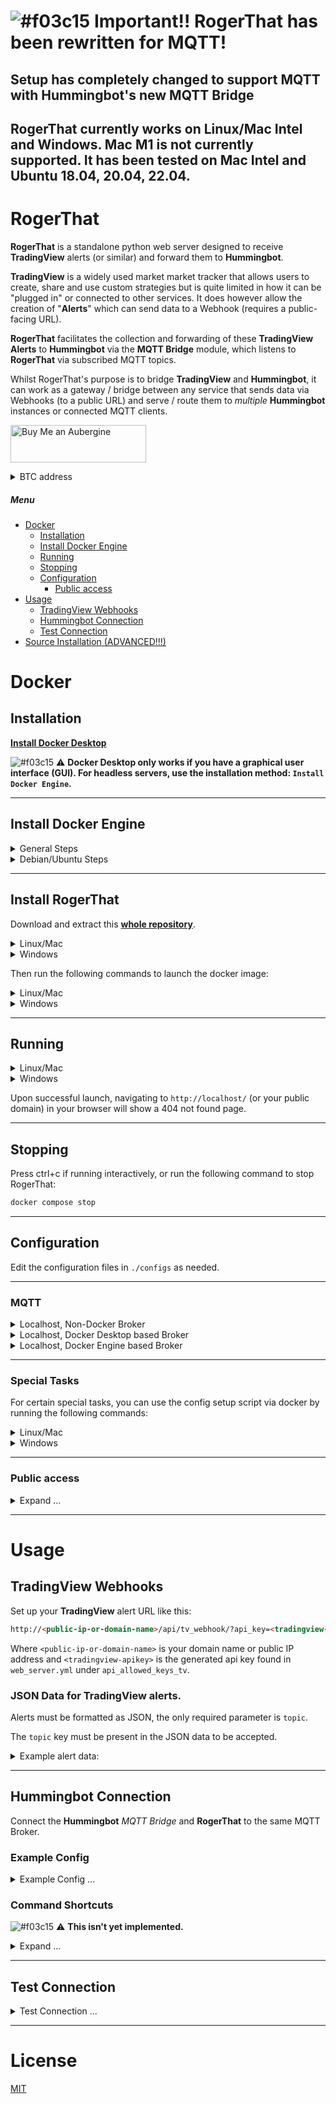 <!---
This file is auto-generated by a github hook, modify docs/README.template.md instead.
-->
# ![#f03c15](https://placehold.co/15x15/f03c15/f03c15.png) Important!! RogerThat has been rewritten for MQTT!
## Setup has completely changed to support MQTT with Hummingbot's new MQTT Bridge
## RogerThat currently works on Linux/Mac Intel and Windows. Mac M1 is not currently supported. It has been tested on Mac Intel and Ubuntu 18.04, 20.04, 22.04.

# RogerThat

**RogerThat** is a standalone python web server designed to receive **TradingView** alerts (or similar) and forward them to **Hummingbot**.

**TradingView** is a widely used market market tracker that allows users to create, share and use custom strategies but is quite limited in how it can be "plugged in" or connected to other services. It does however allow the creation of "**Alerts**" which can send data to a Webhook (requires a public-facing URL).

**RogerThat** facilitates the collection and forwarding of these **TradingView Alerts** to **Hummingbot** via the **MQTT Bridge** module, which listens to **RogerThat** via subscribed MQTT topics.

Whilst RogerThat's purpose is to bridge **TradingView** and **Hummingbot**, it can work as a gateway / bridge between any service that sends data via Webhooks (to a public URL) and serve / route them to *multiple* **Hummingbot** instances or connected MQTT clients.

<a href="https://www.buymeacoffee.com/TheHoliestRoger" target="_blank"><img src="https://cdn.buymeacoffee.com/buttons/v2/default-yellow.png" alt="Buy Me an Aubergine" style="height: 60px !important;width: 217px !important;"></a><details>
  <summary>BTC address</summary>
bc1qpq4djuxgxsk0zrkg9y2rye8fyz7e0mjx64gzq0
</details>

##### Menu

- [Docker](#docker)
  * [Installation](#installation)
  * [Install Docker Engine](#install-docker-engine)
  * [Running](#running)
  * [Stopping](#stopping)
  * [Configuration](#configuration)
    + [Public access](#public-access)
- [Usage](#usage)
  * [TradingView Webhooks](#tradingview-webhooks)
  * [Hummingbot Connection](#hummingbot-connection)
  * [Test Connection](#test-connection)
- [Source Installation (ADVANCED!!!)](#source-installation-advanced)

# Docker
## Installation

[**Install Docker Desktop**](https://www.docker.com/products/docker-desktop/)

![#f03c15](https://placehold.co/15x15/f03c15/f03c15.png) :warning: **Docker Desktop only works if you have a graphical user interface (GUI). For headless servers, use the installation method: `Install Docker Engine`.**

---
## Install Docker Engine

<details>
 <summary>General Steps</summary>

[**Install Docker Engine (Headless servers)**](https://docs.docker.com/engine/install/)

[**Fix Docker Permissions**](https://docs.docker.com/engine/install/linux-postinstall/)

![#f03c15](https://placehold.co/15x15/f03c15/f03c15.png) :warning: **When running on Linux be sure to apply the post install steps or you WILL run into permission errors.**
 
 </details>

<details>
 <summary>Debian/Ubuntu Steps</summary>
 
 First, you need to make sure your system is up-to-date. Do this by running the following commands:
 ```bash
 sudo apt-get update && sudo apt-get upgrade
 ```
 Next, uninstall any existing versions:
 ```bash
 sudo apt-get remove docker docker-engine docker.io containerd runc
 ```
 Next, install some necessary packages that Docker needs:
 ```bash
 sudo apt-get install apt-transport-https ca-certificates curl software-properties-common gnupg
 ```
 Add the GPG key for Docker's official repository to your system:
 ```bash
 sudo install -m 0755 -d /etc/apt/keyrings
 curl -fsSL https://download.docker.com/linux/debian/gpg | sudo gpg --dearmor -o /etc/apt/keyrings/docker.gpg
 sudo chmod a+r /etc/apt/keyrings/docker.gpg
 ```
 Add Docker's repository to your APT sources:
 ```bash
 echo \
  "deb [arch="$(dpkg --print-architecture)" signed-by=/etc/apt/keyrings/docker.gpg] https://download.docker.com/linux/debian \
  "$(. /etc/os-release && echo "$VERSION_CODENAME")" stable" | \
  sudo tee /etc/apt/sources.list.d/docker.list > /dev/null
 ```
 Update the package database with Docker packages from the newly added repo:
 ```bash
 sudo apt-get update
 ```
 Now you can install Docker:
 ```bash
 sudo apt-get install docker-ce docker-ce-cli containerd.io docker-buildx-plugin docker-compose-plugin
 ```
 Docker should now be installed, the daemon started, and the process should run on boot. You can verify this by checking the service's status:
 ```bash
 sudo systemctl status docker
 ```

 Use this command to create the Docker group if it doesn't exist:
 ```bash
 sudo groupadd docker
 ```
 
 Use this command to add the current user to the Docker group:
 ```bash
 sudo usermod -aG docker $USER
 ```
 This command will make the changes effective without having to log out and log back in:
 ```bash
 newgrp docker
 ```
 
 </details>

---
## Install RogerThat

Download and extract this [**whole repository**](https://github.com/TheHolyRoger/RogerThat/archive/refs/heads/master.zip).

<details>
<summary>Linux/Mac</summary>

```bash
wget https://github.com/TheHolyRoger/RogerThat/archive/refs/heads/master.zip
unzip master.zip
```

Change directory:
```bash
cd RogerThat-master
```
![#f03c15](https://placehold.co/15x15/f03c15/f03c15.png) **Important! If you encounter an error message when you start it for the first time: `Error - Failed to create tables` you can resolve it by following these steps. Press `Ctrl + C` to exit the program, and then start it again. This should help resolve the issue.**

![#f03c15](https://placehold.co/15x15/f03c15/f03c15.png) :warning: **You must always run scripts from the main RogerThat directory, do not switch to the `scripts` directory**

![#f03c15](https://placehold.co/15x15/f03c15/f03c15.png) :warning: **Do not run as root!!!**

</details>
<details>
<summary>Windows</summary>

Manually download and extract the [**repository zip file**](https://github.com/TheHolyRoger/RogerThat/archive/refs/heads/master.zip).

Open up Windows CMD and **switch directory to the extracted zip folder**.

![#f03c15](https://placehold.co/15x15/f03c15/f03c15.png) :warning: **You must always run scripts from the main project directory, do not switch to the `scripts` directory**

![#f03c15](https://placehold.co/15x15/f03c15/f03c15.png) :warning: **If using Ubuntu WSL with Docker for Windows, you must enable permissions first, [see here](https://stackoverflow.com/a/50856772/16574146)**

</details>

Then run the following commands to launch the docker image:

<details>
<summary>Linux/Mac</summary>

```bash
./scripts/start_docker.sh
```
</details>
<details>
<summary>Windows</summary>

![#f03c15](https://placehold.co/15x15/f03c15/f03c15.png) :warning: **If using windows, make sure to run the .bat scripts using windows CMD prompt, not "Git Bash".**

Use git bash only for `git` commands, do not run RogerThat scripts from git bash as they will not work.

```bat
scripts\start_docker.bat
```
</details>

___

## Running

<details>
<summary>Linux/Mac</summary>

```bash
./scripts/start_docker.sh
```

OR as daemon (in background):

```bash
./scripts/start_docker.sh -d
```
</details>
<details>
<summary>Windows</summary>

```bat
scripts\start_docker.bat
```

OR as daemon (in background):

```bat
scripts\start_docker.bat -d
```
</details>

Upon successful launch, navigating to `http://localhost/` (or your public domain) in your browser will show a 404 not found page.

___

## Stopping

Press ctrl+c if running interactively, or run the following command to stop RogerThat:
```bash
docker compose stop
```

___

## Configuration

Edit the configuration files in `./configs` as needed.

___

### MQTT

<details>
<summary>Localhost, Non-Docker Broker</summary>

If running a MQTT broker locally (not docker) you should be able to use `localhost` as your `mqtt_host`:

```yaml
...
mqtt_host: localhost
...
```

</details>

<details>
<summary>Localhost, Docker Desktop based Broker</summary>

Running a MQTT broker via Docker Desktop (not advised) you should be able to use `host.docker.internal` as your `mqtt_host`:

```yaml
...
mqtt_host: host.docker.internal
...
```

</details>

<details>
<summary>Localhost, Docker Engine based Broker</summary>

Use the setup command as below to automagically find your EMQX hostname and update compose and config files:

<details>
<summary>Linux/Mac</summary>

```bash
scripts/setup_config.sh --setup-emqx-docker-hostname
```
</details>
<details>
<summary>Windows</summary>

```bat
scripts\setup_config.bat --setup-emqx-docker-hostname
```
</details>

<details>
<summary>Manual Steps if script fails</summary>

Running a MQTT broker via Docker in a Linux box on the same host (e.g. the default hummingbot EMQX setup) you'll need to add rogerthat to the same docker network.

To find the name of the docker network run the command:
```bash
docker network ls
```

You should see something like:
```
e872661fddcc   hummingbot_broker_emqx-bridge   bridge    local
```

The network name in this example is `hummingbot_broker_emqx-bridge`.

Edit the `docker-compose.yml` file in the root directory.

Add the emqx network to the network list at the bottom like this:

```yaml
...
networks:
  rogerthat-bridge:
    driver: bridge
  hummingbot_broker_emqx-bridge:
    external: true

```

Add the emqx network to the rogerthat service like this:
```yaml
    ...
    entrypoint: ["/home/rogerthat/docker_compose_entrypoint.sh"]
    networks:
      - rogerthat-bridge
      - hummingbot_broker_emqx-bridge
    ...
```

Now run the following command to find the hostname of your MQTT broker replacing `hummingbot_broker_emqx-bridge` as needed:
```bash
docker network inspect hummingbot_broker_emqx-bridge
```

You will see the hostname of the MQTT broker in the output like this:

```json
    "Containers":
    {
        "eb1d17a525cb06a863d10f227cdf7edcd713371fe3f699921360b7b23c512c78":
        {
            "Name": "hummingbot_broker-emqx1-1",
            "EndpointID": "8d8c81332a0284e76246bf0bb19d25987e255d9cf9c43cdeed7df9f5ea436cde",
            "MacAddress": "02:42:ac:13:00:02",
            "IPv4Address": "172.19.0.2/16",
            "IPv6Address": ""
        }
    }
```

Where `hummingbot_broker-emqx1-1` is the hostname of the MQTT broker in this example.

You can then edit your `configs/gateway_mqtt.yml` file and add the service name e.g. `hummingbot_broker-emqx1-1` as your `mqtt_host`:

```yaml
...
mqtt_host: hummingbot_broker-emqx1-1
...
```

</details>

</details>

___

### Special Tasks

For certain special tasks, you can use the config setup script via docker by running the following commands:

<details>
<summary>Linux/Mac</summary>

```bash
scripts/setup_config.sh --help
```

![#f03c15](https://placehold.co/15x15/f03c15/f03c15.png) :warning: **Do not run the setup script via python, always run it via `scripts/setup_config.sh`.**

</details>
<details>
<summary>Windows</summary>

```bat
scripts\setup_config.bat --help
```

![#f03c15](https://placehold.co/15x15/f03c15/f03c15.png) :warning: **Do not run the setup script via python, always run it via `scripts\setup_config.bat`.**

</details>

___

### Public access

<details>
<summary>Expand ...</summary>

Since **TradingView** requires a publicly accessible URL for webhook alerts, you'll need to use your own domain name, or your public IP address.

You'll also need to open up (and forward) port **80** (or **443** if using HTTPS) in your firewall/router to the machine running **RogerThat**.

It is recommended to use **Cloudflare** proxied with **HTTPS** to mask your IP address.

![#f03c15](https://placehold.co/15x15/f03c15/f03c15.png) :warning: **You must change/set your hostname before enabling HTTPS with letsencrypt**

![#f03c15](https://placehold.co/15x15/f03c15/f03c15.png) :warning: **(Do NOT open up port 10073 externally)**

#### Change Hostname

<details>
<summary>Expand ...</summary>

Change the hostname to listen on for the public **TradingView** webhook with the following commands:

(Do not use a full URL here, the hostname is the part of the URL after https:// and before any other slashes)

<details>
<summary>Linux/Mac</summary>

```bash
scripts/setup_config.sh --hostname yourhostname.com
scripts/setup_config.sh --hostname 1.2.3.4
```
</details>
<details>
<summary>Windows</summary>

```bat
scripts\setup_config.bat --hostname yourhostname.com
scripts\setup_config.bat --hostname 1.2.3.4
```
</details>

If using your own domain name, it is recommended to use a long and not obvious subdomain as the hostname eg: `thereisnotraderhere.mydomain.com`.

</details>

#### Cloudflare (Recommended)

<details>
<summary>Expand ...</summary>

It is recommended to use [Cloudflare](https://www.cloudflare.com/) to proxy and mask your IP address in production since public access must be exposed.

You can use services like [DNS-o-matic](https://dnsomatic.com/) with your home dynamic IP to keep it updated and proxied with [Cloudflare](https://www.cloudflare.com/).

[More information in the help article here](https://support.cloudflare.com/hc/en-us/articles/360020524512-Manage-dynamic-IPs-in-Cloudflare-DNS-programmatically#h_161458650101544484552881)

</details>

#### Dynamic Domain Names (Optional)

<details>
<summary>Expand ...</summary>

Services you can use for dynamic DNS with a non-static public IP address are:

* [DNS-O-matic](https://dnsomatic.com/) (Recommended, with Cloudflare)
* [No-IP](https://www.noip.com/)
* [Afraid](https://afraid.org/)
* [Duck DNS](https://duckdns.org/)
* [Dynu](http://www.dynu.com/)

</details>

#### Enabling HTTPS (Recommended, required for Cloudflare)

<details>
<summary>Expand ...</summary>

To setup ([LetsEncrypt](https://letsencrypt.org/getting-started/) run the following commands.

![#f03c15](https://placehold.co/15x15/f03c15/f03c15.png) :warning: **You must set your hostname first and forward port 80 on your firewall!**

<details>
<summary>Linux/Mac</summary>

```bash
scripts/generate_cert_letsencrypt.sh
```

</details>
<details>
<summary>Windows</summary>

```bat
scripts/generate_cert_letsencrypt.bat
```
</details>

Or run the following command to generate a self-signed key pair:

<details>
<summary>Linux/Mac</summary>

```bash
scripts/generate_cert_self_signed.sh
```

</details>
<details>
<summary>Windows</summary>

```bat
scripts\generate_cert_self_signed.bat
```
</details>

After enabling HTTPS you can now forward port 443, close port 80 and start RogerThat.

![#f03c15](https://placehold.co/15x15/f03c15/f03c15.png) :warning: **It is recommended to close port 80**

</details>

</details>

___

# Usage

## TradingView Webhooks

Set up your **TradingView** alert URL like this:

```html
http://<public-ip-or-domain-name>/api/tv_webhook/?api_key=<tradingview-apikey>
```

Where `<public-ip-or-domain-name>` is your domain name or public IP address and `<tradingview-apikey>` is the generated api key found in `web_server.yml` under `api_allowed_keys_tv`.

### JSON Data for TradingView alerts.

Alerts must be formatted as JSON, the only required parameter is `topic`.

The `topic` key must be present in the JSON data to be accepted.

<details>
<summary>Example alert data:</summary>

Adjusting the Bid and Ask Spreads

```json
{
    "topic": "hbot/hummingbot_instance_1/command_shortcuts",
    "params": [
        ["spreads", "1", "1"]
    ]
}
```

Simple Start command

```json
{
    "topic": "hbot/hummingbot_instance_1/start",
    "log_level": "DEBUG"
}
```

Simple Stop command

```json
{
    "topic": "hbot/hummingbot_instance_1/stop",
    "skip_order_cancellation": false
}
```

Advanced alert with all fields using Pine variables

```json
{
    "topic": "hbot/hummingbot_instance_1/external/events/my_event",
    "type": "external_event",
    "timestamp": "{{timenow}}",
    "sequence": "{{timenow}}",
    "data": {
        "exchange": "{{exchange}}",
        "symbol": "{{ticker}}",
        "interval": "{{interval}}",
        "price": "{{close}}",
        "volume": "{{volume}}",
        "position": "{{strategy.market_position}}",
        "inventory": "{{strategy.order.comment}}"
    }
}
```

</details>

___

## Hummingbot Connection

Connect the **Hummingbot** _MQTT Bridge_ and **RogerThat** to the same MQTT Broker.

### Example Config

<details>
<summary>Example Config ...</summary>

Use something like the following config to connect **RogerThat** to **Hummingbot** via the **MQTT Bridge**.

This config is found inside your main hummingbot folder then `conf\conf_client.yml`

```yaml
# Remote commands
mqtt_bridge:
  mqtt_host: localhost
  mqtt_port: 1883
  mqtt_autostart: true
```

</details>


### Command Shortcuts

![#f03c15](https://placehold.co/15x15/f03c15/f03c15.png) :warning: **This isn't yet implemented.**

<details>
<summary>Expand ...</summary>

Command shortcuts can be defined in Hummingbot's `conf_global.yml`, for more information see here: https://docs.hummingbot.io/operation/config-files/#create-command-shortcuts

</details>

___

## Test Connection

<details>
<summary>Test Connection ...</summary>

To test basic connection, use any MQTT client and connect to the same broker as RogerThat, then subscribe to the `rogerthat/#` topic.

There is also a small python script in the `examples/` folder which can be used to mimic a TradingView alert. You'll then see the MQTT message if you subscribe to your chosen topic.

</details>

___

# License
[MIT](https://choosealicense.com/licenses/mit/)
